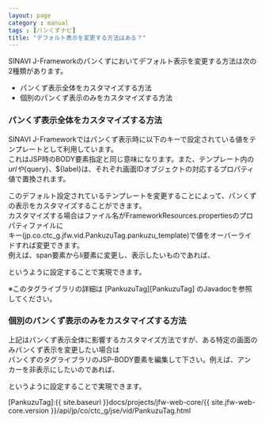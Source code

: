 ```yaml
---
layout: page
category : manual
tags : [パンくずナビ]
title: "デフォルト表示を変更する方法はある？"
---
```


SINAVI J-Frameworkのパンくずにおいてデフォルト表示を変更する方法は次の2種類があります。

 - パンくず表示全体をカスタマイズする方法
 - 個別のパンくず表示のみをカスタマイズする方法

### パンくず表示全体をカスタマイズする方法

SINAVI J-Frameworkではパンくず表示時に以下のキーで設定されている値をテンプレートとして利用しています。  
これはJSP時のBODY要素指定と同じ意味になります。また、テンプレート内の${url}や${query}、${label}は、それぞれ画面IDオブジェクトの対応するプロパティ値で置換されます。  

<script src="https://gist.github.com/t-oi/8394d8c7db58e8b35811.js"></script>

このデフォルト設定されているテンプレートを変更することによって、パンくずの表示をカスタマイズすることができます。  
カスタマイズする場合はファイル名がFrameworkResources.propertiesのプロパティファイルに  
キー(jp.co.ctc_g.jfw.vid.PankuzuTag.pankuzu_template)で値をオーバーライドすれば変更できます。  
例えば、span要素からli要素に変更し、表示したいものであれば、  

<script src="https://gist.github.com/t-oi/5b8eff10a8f82b9ad8cd.js"></script>

というように設定することで実現できます。  

※このタグライブラリの詳細は [PankuzuTag][PankuzuTag] のJavadocを参照してください。  

### 個別のパンくず表示のみをカスタマイズする方法

上記はパンくず表示全体に影響するカスタマイズ方法ですが、ある特定の画面のみパンくず表示を変更したい場合は  
パンくずのタグライブラリのJSP-BODY要素を編集して下さい。例えば、アンカーを非表示にしたいのであれば、  

<script src="https://gist.github.com/t-oi/4cff467854d33af97761.js"></script>

というように設定することで実現できます。  

[PankuzuTag]:{{ site.baseurl }}docs/projects/jfw-web-core/{{ site.jfw-web-core.version }}/api/jp/co/ctc_g/jse/vid/PankuzuTag.html